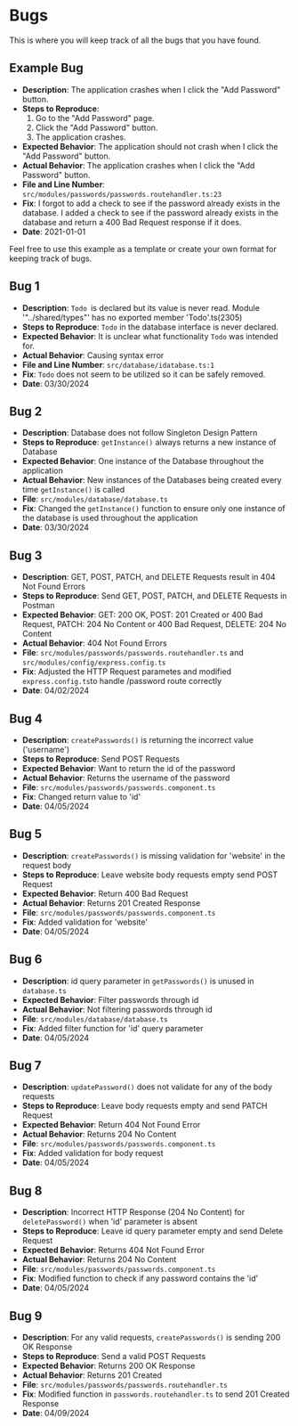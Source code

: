 # Bugs

This is where you will keep track of all the bugs that you have found.

## Example Bug

- **Description**: The application crashes when I click the "Add Password" button.
- **Steps to Reproduce**:
  1. Go to the "Add Password" page.
  2. Click the "Add Password" button.
  3. The application crashes.
- **Expected Behavior**: The application should not crash when I click the "Add Password" button.
- **Actual Behavior**: The application crashes when I click the "Add Password" button.
- **File and Line Number**: `src/modules/passwords/passwords.routehandler.ts:23`
- **Fix**: I forgot to add a check to see if the password already exists in the database. I added a check to see if the password already exists in the database and return a 400 Bad Request response if it does.
- **Date**: 2021-01-01

Feel free to use this example as a template or create your own format for keeping track of bugs.

## Bug 1
- **Description**: `Todo `is declared but its value is never read. Module '"../shared/types"' has no exported member 'Todo'.ts(2305)
- **Steps to Reproduce**: `Todo` in the database interface is never declared.
- **Expected Behavior**: It is unclear what functionality `Todo` was intended for. 
- **Actual Behavior**: Causing syntax error
- **File and Line Number**: `src/database/idatabase.ts:1`
- **Fix**: `Todo` does not seem to be utilized so it can be safely removed.
- **Date**: 03/30/2024

## Bug 2
- **Description**: Database does not follow Singleton Design Pattern
- **Steps to Reproduce**: `getInstance()` always returns a new instance of Database
- **Expected Behavior**: One instance of the Database throughout the application 
- **Actual Behavior**: New instances of the Databases being created every time `getInstance()` is called
- **File**: `src/modules/database/database.ts`
- **Fix**: Changed the `getInstance()` function to ensure only one instance of the database is used throughout the application  
- **Date**: 03/30/2024

## Bug 3
- **Description**: GET, POST, PATCH, and DELETE Requests result in 404 Not Found Errors
- **Steps to Reproduce**: Send GET, POST, PATCH, and DELETE Requests in Postman  
- **Expected Behavior**: GET: 200 OK, POST: 201 Created or 400 Bad Request, PATCH: 204 No Content or 400 Bad Request, DELETE: 204 No Content
- **Actual Behavior**: 404 Not Found Errors
- **File**: `src/modules/passwords/passwords.routehandler.ts` and `src/modules/config/express.config.ts`
- **Fix**: Adjusted the HTTP Request parametes and modified `express.config.ts`to handle /password route correctly 
- **Date**: 04/02/2024

## Bug 4
- **Description**: `createPasswords()` is returning the incorrect value ('username') 
- **Steps to Reproduce**: Send POST Requests
- **Expected Behavior**: Want to return the id of the password
- **Actual Behavior**: Returns the username of the password
- **File**: `src/modules/passwords/passwords.component.ts`
- **Fix**: Changed return value to 'id'
- **Date**: 04/05/2024

## Bug 5
- **Description**: `createPasswords()` is missing validation for 'website' in the request body 
- **Steps to Reproduce**: Leave website body requests empty send POST Request
- **Expected Behavior**: Return 400 Bad Request
- **Actual Behavior**: Returns 201 Created Response
- **File**: `src/modules/passwords/passwords.component.ts`
- **Fix**: Added validation for 'website' 
- **Date**: 04/05/2024

## Bug 6
- **Description**: id query parameter in `getPasswords()` is unused in `database.ts`
- **Expected Behavior**: Filter passwords through id
- **Actual Behavior**: Not filtering passwords through id
- **File**: `src/modules/database/database.ts`
- **Fix**: Added filter function for 'id' query parameter
- **Date**: 04/05/2024

## Bug 7
- **Description**: `updatePassword()` does not validate for any of the body requests
- **Steps to Reproduce**: Leave body requests empty and send PATCH Request
- **Expected Behavior**: Return 404 Not Found Error
- **Actual Behavior**: Returns 204 No Content
- **File**: `src/modules/passwords/passwords.component.ts`
- **Fix**: Added validation for body request
- **Date**: 04/05/2024

## Bug 8
- **Description**: Incorrect HTTP Response (204 No Content) for `deletePassword()` when 'id' parameter is absent 
- **Steps to Reproduce**: Leave id query parameter empty and send Delete Request
- **Expected Behavior**: Returns 404 Not Found Error
- **Actual Behavior**: Returns 204 No Content
- **File**: `src/modules/passwords/passwords.component.ts`
- **Fix**: Modified function to check if any password contains the 'id'  
- **Date**: 04/05/2024

## Bug 9
- **Description**: For any valid requests, `createPasswords()` is sending 200 OK Response 
- **Steps to Reproduce**: Send a valid POST Requests
- **Expected Behavior**: Returns 200 OK Response
- **Actual Behavior**: Returns 201 Created
- **File**: `src/modules/passwords/passwords.routehandler.ts`
- **Fix**: Modified function in `passwords.routehandler.ts` to send 201 Created Response  
- **Date**: 04/09/2024

